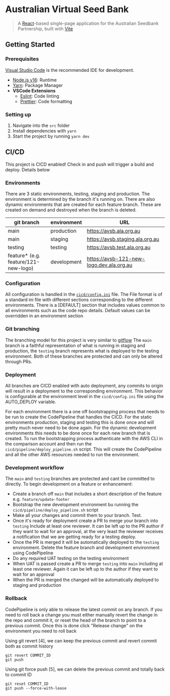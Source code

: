 # Australian Virtual Seed Bank

> A [React](https://reactjs.org/)-based single-page application for the Australian Seedbank Partnership, built with [Vite](https://vitejs.dev/)

## Getting Started

### Prerequisites

[Visual Studio Code](https://code.visualstudio.com/) is the recommended IDE for development.

- [Node.js v16](https://nodejs.org/en/download/current/): Runtime
- [Yarn](https://yarnpkg.com/getting-started/install): Package Manager
- **VSCode Extensions**
  - [Eslint](https://marketplace.visualstudio.com/items?itemName=dbaeumer.vscode-eslint): Code linting
  - [Prettier](https://marketplace.visualstudio.com/items?itemName=esbenp.prettier-vscode): Code formatting

### Setting up

1. Navigate into the `src` folder
2. Install dependencies with `yarn`
3. Start the project by running `yarn dev`

## CI/CD
This project is CICD enabled! Check in and push will trigger a build and deploy. Details below
### Environments
There are 3 static environments, testing, staging and production. The environment is determined by the branch it's running on.
There are also dynamic environments that are created for each feature branch. These are created on demand and destroyed when the branch is deleted.

| git branch                                  | environment | URL                                      |
| ------------------------------------------- | ----------- | ---------------------------------------- |
| main                                        | production  | https://avsb.ala.org.au                  | 
| main                                        | staging     | https://avsb.staging.ala.org.au          |
| testing                                     | testing     | https://avsb.test.ala.org.au             |
| feature\* (e.g. feature/121-new-logo)       | development | https://avsb-121-new-logo.dev.ala.org.au |

### Configuration

All configuration is handled in the [`cicd/config.ini`](cicd/config.ini) file. The File format is of a standard ini file with different sections corresponding to the different environments. There is a [DEFAULT] section that includes values common to all environments such as the code repo details. Default values can be overridden in an environment section

### Git branching
The branching model for this project is very similar to [gitflow](https://www.atlassian.com/git/tutorials/comparing-workflows/gitflow-workflow)
The `main` branch is a faithful representation of what is running in staging and production, the `testing` branch represents what is deployed to the testing environment. Both of these branches are protected and can only be altered through PRs.

### Deployment
All branches are CICD enabled with auto deployment, any commits to origin will result in a deployment to the corresponding environment. This behavior is configurable at the environment level in the `cicd/config.ini` file using the AUTO_DEPLOY variable.

For each environment there is a one off bootstrapping process that needs to be run to create the CodePipeline that handles the CICD. For the static environments production, staging and testing this is done once and will pretty much never need to be done again. For the dynamic development environments this needs to be done once for each new branch that is created. To run the bootstrapping process authenticate with the AWS CLI in the comparison account and then run the `cicd/pipeline/deploy_pipeline.sh` script. This will create the CodePipeline and all the other AWS resources needed to run the environment.

### Development workflow

The `main` and `testing` branches are protected and cant be committed to directly. To begin development on a feature or enhancement:
- Create a branch off `main` that includes a short description of the feature e.g. `feature/update-footer`
- Bootstrap the new development environment bu running the `cicd/pipeline/deploy_pipeline.sh` script
- Make all your changes and commit them to your branch. Test.
- Once it's ready for deployment create a PR to merge your branch into `testing` Include at least one reviewer. It can be left up to the PR author if they want to wait for an approval, at the very least the reviewer receives a notification that we are getting ready for a testing deploy.
- Once the PR is merged it will be automatically deployed to the `testing` environment. Delete the feature branch and development environment using CodePipeline
- Do any required UAT testing on the testing environment
- When UAT is passed create a PR to merge `testing` into `main` including at least one reviewer. Again it can be left up to the author if they want to wait for an approval
- When the PR is merged the changed will be automatically deployed to staging and production

### Rollback

CodePipeline is only able to release the latest commit on any branch. If you need to roll back a change you must either manually revert the change in the repo and commit it, or reset the head of the branch to point to a previous commit. Once this is done click "Release change" on the environment you need to roll back

Using git revert [4], we can keep the previous commit and revert commit both as commit history

    git revert COMMIT_ID
    git push

Using git force push [5], we can delete the previous commit and totally back to commit ID

    git reset COMMIT_ID
    git push --force-with-lease
